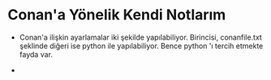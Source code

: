 # Conan'a Yönelik Kendi Notlarım
- Conan'a ilişkin ayarlamalar iki şekilde yapılabiliyor. Birincisi, conanfile.txt şeklinde diğeri ise python ile yapılabiliyor. Bence python 'ı tercih etmekte fayda var.

- 